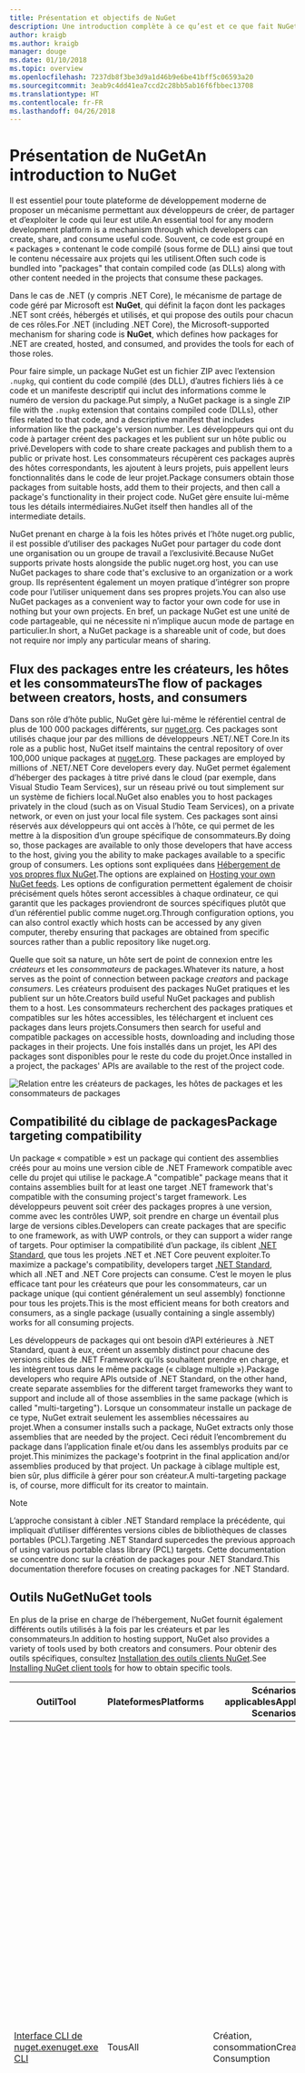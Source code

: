 ```yaml
---
title: Présentation et objectifs de NuGet
description: Une introduction complète à ce qu’est et ce que fait NuGet
author: kraigb
ms.author: kraigb
manager: douge
ms.date: 01/10/2018
ms.topic: overview
ms.openlocfilehash: 7237db8f3be3d9a1d46b9e6be41bff5c06593a20
ms.sourcegitcommit: 3eab9c4dd41ea7ccd2c28bb5ab16f6fbbec13708
ms.translationtype: HT
ms.contentlocale: fr-FR
ms.lasthandoff: 04/26/2018
---
```

# <a name="an-introduction-to-nuget"></a><span data-ttu-id="86e5e-103">Présentation de NuGet</span><span class="sxs-lookup"><span data-stu-id="86e5e-103">An introduction to NuGet</span></span>

<span data-ttu-id="86e5e-104">Il est essentiel pour toute plateforme de développement moderne de proposer un mécanisme permettant aux développeurs de créer, de partager et d’exploiter le code qui leur est utile.</span><span class="sxs-lookup"><span data-stu-id="86e5e-104">An essential tool for any modern development platform is a mechanism through which developers can create, share, and consume useful code.</span></span> <span data-ttu-id="86e5e-105">Souvent, ce code est groupé en « packages » contenant le code compilé (sous forme de DLL) ainsi que tout le contenu nécessaire aux projets qui les utilisent.</span><span class="sxs-lookup"><span data-stu-id="86e5e-105">Often such code is bundled into "packages" that contain compiled code (as DLLs) along with other content needed in the projects that consume these packages.</span></span>

<span data-ttu-id="86e5e-106">Dans le cas de .NET (y compris .NET Core), le mécanisme de partage de code géré par Microsoft est **NuGet**, qui définit la façon dont les packages .NET sont créés, hébergés et utilisés, et qui propose des outils pour chacun de ces rôles.</span><span class="sxs-lookup"><span data-stu-id="86e5e-106">For .NET (including .NET Core), the Microsoft-supported mechanism for sharing code is **NuGet**, which defines how packages for .NET are created, hosted, and consumed, and provides the tools for each of those roles.</span></span>

<span data-ttu-id="86e5e-107">Pour faire simple, un package NuGet est un fichier ZIP avec l’extension `.nupkg`, qui contient du code compilé (des DLL), d’autres fichiers liés à ce code et un manifeste descriptif qui inclut des informations comme le numéro de version du package.</span><span class="sxs-lookup"><span data-stu-id="86e5e-107">Put simply, a NuGet package is a single ZIP file with the `.nupkg` extension that contains compiled code (DLLs), other files related to that code, and a descriptive manifest that includes information like the package's version number.</span></span> <span data-ttu-id="86e5e-108">Les développeurs qui ont du code à partager créent des packages et les publient sur un hôte public ou privé.</span><span class="sxs-lookup"><span data-stu-id="86e5e-108">Developers with code to share create packages and publish them to a public or private host.</span></span> <span data-ttu-id="86e5e-109">Les consommateurs récupèrent ces packages auprès des hôtes correspondants, les ajoutent à leurs projets, puis appellent leurs fonctionnalités dans le code de leur projet.</span><span class="sxs-lookup"><span data-stu-id="86e5e-109">Package consumers obtain those packages from suitable hosts, add them to their projects, and then call a package's functionality in their project code.</span></span> <span data-ttu-id="86e5e-110">NuGet gère ensuite lui-même tous les détails intermédiaires.</span><span class="sxs-lookup"><span data-stu-id="86e5e-110">NuGet itself then handles all of the intermediate details.</span></span>

<span data-ttu-id="86e5e-111">NuGet prenant en charge à la fois les hôtes privés et l’hôte nuget.org public, il est possible d’utiliser des packages NuGet pour partager du code dont une organisation ou un groupe de travail a l’exclusivité.</span><span class="sxs-lookup"><span data-stu-id="86e5e-111">Because NuGet supports private hosts alongside the public nuget.org host, you can use NuGet packages to share code that's exclusive to an organization or a work group.</span></span> <span data-ttu-id="86e5e-112">Ils représentent également un moyen pratique d’intégrer son propre code pour l’utiliser uniquement dans ses propres projets.</span><span class="sxs-lookup"><span data-stu-id="86e5e-112">You can also use NuGet packages as a convenient way to factor your own code for use in nothing but your own projects.</span></span> <span data-ttu-id="86e5e-113">En bref, un package NuGet est une unité de code partageable, qui ne nécessite ni n’implique aucun mode de partage en particulier.</span><span class="sxs-lookup"><span data-stu-id="86e5e-113">In short, a NuGet package is a shareable unit of code, but does not require nor imply any particular means of sharing.</span></span>

## <a name="the-flow-of-packages-between-creators-hosts-and-consumers"></a><span data-ttu-id="86e5e-114">Flux des packages entre les créateurs, les hôtes et les consommateurs</span><span class="sxs-lookup"><span data-stu-id="86e5e-114">The flow of packages between creators, hosts, and consumers</span></span>

<span data-ttu-id="86e5e-115">Dans son rôle d’hôte public, NuGet gère lui-même le référentiel central de plus de 100 000 packages différents, sur [nuget.org](https://www.nuget.org). Ces packages sont utilisés chaque jour par des millions de développeurs .NET/.NET Core.</span><span class="sxs-lookup"><span data-stu-id="86e5e-115">In its role as a public host, NuGet itself maintains the central repository of over 100,000 unique packages at [nuget.org](https://www.nuget.org). These packages are employed by millions of .NET/.NET Core developers every day.</span></span> <span data-ttu-id="86e5e-116">NuGet permet également d’héberger des packages à titre privé dans le cloud (par exemple, dans Visual Studio Team Services), sur un réseau privé ou tout simplement sur un système de fichiers local.</span><span class="sxs-lookup"><span data-stu-id="86e5e-116">NuGet also enables you to host packages privately in the cloud (such as on Visual Studio Team Services), on a private network, or even on just your local file system.</span></span> <span data-ttu-id="86e5e-117">Ces packages sont ainsi réservés aux développeurs qui ont accès à l’hôte, ce qui permet de les mettre à la disposition d’un groupe spécifique de consommateurs.</span><span class="sxs-lookup"><span data-stu-id="86e5e-117">By doing so, those packages are available to only those developers that have access to the host, giving you the ability to make packages available to a specific group of consumers.</span></span> <span data-ttu-id="86e5e-118">Les options sont expliquées dans [Hébergement de vos propres flux NuGet](hosting-packages/overview.md).</span><span class="sxs-lookup"><span data-stu-id="86e5e-118">The options are explained on [Hosting your own NuGet feeds](hosting-packages/overview.md).</span></span> <span data-ttu-id="86e5e-119">Les options de configuration permettent également de choisir précisément quels hôtes seront accessibles à chaque ordinateur, ce qui garantit que les packages proviendront de sources spécifiques plutôt que d’un référentiel public comme nuget.org.</span><span class="sxs-lookup"><span data-stu-id="86e5e-119">Through configuration options, you can also control exactly which hosts can be accessed by any given computer, thereby ensuring that packages are obtained from specific sources rather than a public repository like nuget.org.</span></span>

<span data-ttu-id="86e5e-120">Quelle que soit sa nature, un hôte sert de point de connexion entre les *créateurs* et les *consommateurs* de packages.</span><span class="sxs-lookup"><span data-stu-id="86e5e-120">Whatever its nature, a host serves as the point of connection between package *creators* and package *consumers*.</span></span> <span data-ttu-id="86e5e-121">Les créateurs produisent des packages NuGet pratiques et les publient sur un hôte.</span><span class="sxs-lookup"><span data-stu-id="86e5e-121">Creators build useful NuGet packages and publish them to a host.</span></span> <span data-ttu-id="86e5e-122">Les consommateurs recherchent des packages pratiques et compatibles sur les hôtes accessibles, les téléchargent et incluent ces packages dans leurs projets.</span><span class="sxs-lookup"><span data-stu-id="86e5e-122">Consumers then search for useful and compatible packages on accessible hosts, downloading and including those packages in their projects.</span></span> <span data-ttu-id="86e5e-123">Une fois installés dans un projet, les API des packages sont disponibles pour le reste du code du projet.</span><span class="sxs-lookup"><span data-stu-id="86e5e-123">Once installed in a project, the packages' APIs are available to the rest of the project code.</span></span>

![Relation entre les créateurs de packages, les hôtes de packages et les consommateurs de packages](media/nuget-roles.png)

## <a name="package-targeting-compatibility"></a><span data-ttu-id="86e5e-125">Compatibilité du ciblage de packages</span><span class="sxs-lookup"><span data-stu-id="86e5e-125">Package targeting compatibility</span></span>

<span data-ttu-id="86e5e-126">Un package « compatible » est un package qui contient des assemblies créés pour au moins une version cible de .NET Framework compatible avec celle du projet qui utilise le package.</span><span class="sxs-lookup"><span data-stu-id="86e5e-126">A "compatible" package means that it contains assemblies built for at least one target .NET framework that's compatible with the consuming project's target framework.</span></span> <span data-ttu-id="86e5e-127">Les développeurs peuvent soit créer des packages propres à une version, comme avec les contrôles UWP, soit prendre en charge un éventail plus large de versions cibles.</span><span class="sxs-lookup"><span data-stu-id="86e5e-127">Developers can create packages that are specific to one framework, as with UWP controls, or they can support a wider range of targets.</span></span> <span data-ttu-id="86e5e-128">Pour optimiser la compatibilité d’un package, ils ciblent [.NET Standard](/dotnet/standard/net-standard), que tous les projets .NET et .NET Core peuvent exploiter.</span><span class="sxs-lookup"><span data-stu-id="86e5e-128">To maximize a package's compatibility, developers target [.NET Standard](/dotnet/standard/net-standard), which all .NET and .NET Core projects can consume.</span></span> <span data-ttu-id="86e5e-129">C’est le moyen le plus efficace tant pour les créateurs que pour les consommateurs, car un package unique (qui contient généralement un seul assembly) fonctionne pour tous les projets.</span><span class="sxs-lookup"><span data-stu-id="86e5e-129">This is the most efficient means for both creators and consumers, as a single package (usually containing a single assembly) works for all consuming projects.</span></span>

<span data-ttu-id="86e5e-130">Les développeurs de packages qui ont besoin d’API extérieures à .NET Standard, quant à eux, créent un assembly distinct pour chacune des versions cibles de .NET Framework qu’ils souhaitent prendre en charge, et les intègrent tous dans le même package (« ciblage multiple »).</span><span class="sxs-lookup"><span data-stu-id="86e5e-130">Package developers who require APIs outside of .NET Standard, on the other hand, create separate assemblies for the different target frameworks they want to support and include all of those assemblies in the same package (which is called "multi-targeting").</span></span> <span data-ttu-id="86e5e-131">Lorsque un consommateur installe un package de ce type, NuGet extrait seulement les assemblies nécessaires au projet.</span><span class="sxs-lookup"><span data-stu-id="86e5e-131">When a consumer installs such a package, NuGet extracts only those assemblies that are needed by the project.</span></span> <span data-ttu-id="86e5e-132">Ceci réduit l’encombrement du package dans l’application finale et/ou dans les assemblys produits par ce projet.</span><span class="sxs-lookup"><span data-stu-id="86e5e-132">This minimizes the package's footprint in the final application and/or assemblies produced by that project.</span></span> <span data-ttu-id="86e5e-133">Un package à ciblage multiple est, bien sûr, plus difficile à gérer pour son créateur.</span><span class="sxs-lookup"><span data-stu-id="86e5e-133">A multi-targeting package is, of course, more difficult for its creator to maintain.</span></span>

> [!Note]
> <span data-ttu-id="86e5e-134">L’approche consistant à cibler .NET Standard remplace la précédente, qui impliquait d’utiliser différentes versions cibles de bibliothèques de classes portables (PCL).</span><span class="sxs-lookup"><span data-stu-id="86e5e-134">Targeting .NET Standard supercedes the previous approach of using various portable class library (PCL) targets.</span></span> <span data-ttu-id="86e5e-135">Cette documentation se concentre donc sur la création de packages pour .NET Standard.</span><span class="sxs-lookup"><span data-stu-id="86e5e-135">This documentation therefore focuses on creating packages for .NET Standard.</span></span>

## <a name="nuget-tools"></a><span data-ttu-id="86e5e-136">Outils NuGet</span><span class="sxs-lookup"><span data-stu-id="86e5e-136">NuGet tools</span></span>

<span data-ttu-id="86e5e-137">En plus de la prise en charge de l’hébergement, NuGet fournit également différents outils utilisés à la fois par les créateurs et par les consommateurs.</span><span class="sxs-lookup"><span data-stu-id="86e5e-137">In addition to hosting support, NuGet also provides a variety of tools used by both creators and consumers.</span></span> <span data-ttu-id="86e5e-138">Pour obtenir des outils spécifiques, consultez [Installation des outils clients NuGet](install-nuget-client-tools.md).</span><span class="sxs-lookup"><span data-stu-id="86e5e-138">See [Installing NuGet client tools](install-nuget-client-tools.md) for how to obtain specific tools.</span></span>

| <span data-ttu-id="86e5e-139">Outil</span><span class="sxs-lookup"><span data-stu-id="86e5e-139">Tool</span></span> | <span data-ttu-id="86e5e-140">Plateformes</span><span class="sxs-lookup"><span data-stu-id="86e5e-140">Platforms</span></span> | <span data-ttu-id="86e5e-141">Scénarios applicables</span><span class="sxs-lookup"><span data-stu-id="86e5e-141">Applicable Scenarios</span></span> | <span data-ttu-id="86e5e-142">Description</span><span class="sxs-lookup"><span data-stu-id="86e5e-142">Description</span></span> |
| --- | --- | --- | --- |
| [<span data-ttu-id="86e5e-143">Interface CLI de nuget.exe</span><span class="sxs-lookup"><span data-stu-id="86e5e-143">nuget.exe CLI</span></span>](tools/nuget-exe-cli-reference.md) | <span data-ttu-id="86e5e-144">Tous</span><span class="sxs-lookup"><span data-stu-id="86e5e-144">All</span></span> | <span data-ttu-id="86e5e-145">Création, consommation</span><span class="sxs-lookup"><span data-stu-id="86e5e-145">Creation, Consumption</span></span> | <span data-ttu-id="86e5e-146">Fournit toutes les fonctionnalités de NuGet, avec certaines commandes s’appliquant spécifiquement aux créateurs de package, certaines seulement aux consommateurs et d’autres aux deux.</span><span class="sxs-lookup"><span data-stu-id="86e5e-146">Provides all NuGet capabilities, with some commands applying specifically to package creators, some applying only to consumers, and others applying to both.</span></span> <span data-ttu-id="86e5e-147">Par exemple, les créateurs de packages utilisent la commande `nuget pack` pour créer un package à partir de différents assemblies et des fichiers associés, les consommateurs utilisent `nuget install` pour inclure des packages dans un dossier de projet, et tous utilisent `nuget config` pour définir les variables de configuration NuGet.</span><span class="sxs-lookup"><span data-stu-id="86e5e-147">For example, package creators use the `nuget pack` command to create a package from various assemblies and related files, package consumers use `nuget install` to include packages in a project folder, and everyone uses `nuget config` to set NuGet configuration variables.</span></span> <span data-ttu-id="86e5e-148">L’interface CLI NuGet, indépendante de la plateforme, n’interagit pas avec les projets Visual Studio.</span><span class="sxs-lookup"><span data-stu-id="86e5e-148">As a platform-agnostic tool, the NuGet CLI does not interact with Visual Studio projects.</span></span> |
| [<span data-ttu-id="86e5e-149">Interface CLI .NET</span><span class="sxs-lookup"><span data-stu-id="86e5e-149">dotnet CLI</span></span>](tools/dotnet-Commands.md) | <span data-ttu-id="86e5e-150">Tous</span><span class="sxs-lookup"><span data-stu-id="86e5e-150">All</span></span> | <span data-ttu-id="86e5e-151">Création, consommation</span><span class="sxs-lookup"><span data-stu-id="86e5e-151">Creation, Consumption</span></span> | <span data-ttu-id="86e5e-152">Propose certaines des fonctionnalités de l’interface CLI NuGet directement dans la chaîne d’outils .NET Core.</span><span class="sxs-lookup"><span data-stu-id="86e5e-152">Provides certain NuGet CLI capabilities directly within the .NET Core tool chain.</span></span> <span data-ttu-id="86e5e-153">Tout comme l’interface CLI NuGet, l’interface CLI dotnet n’interagit pas avec les projets Visual Studio.</span><span class="sxs-lookup"><span data-stu-id="86e5e-153">As with the NuGet CLI, the dotnet CLI does not interact with Visual Studio projects.</span></span> |
| [<span data-ttu-id="86e5e-154">Console du Gestionnaire de package</span><span class="sxs-lookup"><span data-stu-id="86e5e-154">Package Manager Console</span></span>](tools/package-manager-console.md) | <span data-ttu-id="86e5e-155">Visual Studio sur Windows</span><span class="sxs-lookup"><span data-stu-id="86e5e-155">Visual Studio on Windows</span></span> | <span data-ttu-id="86e5e-156">Consommation</span><span class="sxs-lookup"><span data-stu-id="86e5e-156">Consumption</span></span> | <span data-ttu-id="86e5e-157">Propose des [commandes PowerShell](tools/Powershell-Reference.md) permettant d’installer et de gérer des packages dans les projets Visual Studio.</span><span class="sxs-lookup"><span data-stu-id="86e5e-157">Provides [PowerShell commands](tools/Powershell-Reference.md) for installing and managing packages in Visual Studio projects.</span></span> |
| [<span data-ttu-id="86e5e-158">Interface utilisateur du Gestionnaire de package</span><span class="sxs-lookup"><span data-stu-id="86e5e-158">Package Manager UI</span></span>](tools/package-manager-ui.md) | <span data-ttu-id="86e5e-159">Visual Studio sur Windows</span><span class="sxs-lookup"><span data-stu-id="86e5e-159">Visual Studio on Windows</span></span> | <span data-ttu-id="86e5e-160">Consommation</span><span class="sxs-lookup"><span data-stu-id="86e5e-160">Consumption</span></span> | <span data-ttu-id="86e5e-161">Propose une interface utilisateur facile d’utilisation permettant d’installer et de gérer des packages dans les projets Visual Studio.</span><span class="sxs-lookup"><span data-stu-id="86e5e-161">Provides an easy-to-use UI for installing and managing packages in Visual Studio projects.</span></span> |
| [<span data-ttu-id="86e5e-162">Interface utilisateur de gestion de NuGet</span><span class="sxs-lookup"><span data-stu-id="86e5e-162">Manage NuGet UI</span></span>](/visualstudio/mac/nuget-walkthrough) | <span data-ttu-id="86e5e-163">Visual Studio pour Mac</span><span class="sxs-lookup"><span data-stu-id="86e5e-163">Visual Studio for Mac</span></span> | <span data-ttu-id="86e5e-164">Consommation</span><span class="sxs-lookup"><span data-stu-id="86e5e-164">Consumption</span></span> | <span data-ttu-id="86e5e-165">Propose une interface utilisateur facile d’utilisation permettant d’installer et de gérer des packages dans les projets Mac.</span><span class="sxs-lookup"><span data-stu-id="86e5e-165">Provide an easy-to-use UI for installing and managing packages in Visual Studio for Mac projects.</span></span> |
| [<span data-ttu-id="86e5e-166">MSBuild</span><span class="sxs-lookup"><span data-stu-id="86e5e-166">MSBuild</span></span>](reference/msbuild-targets.md) | <span data-ttu-id="86e5e-167">Windows</span><span class="sxs-lookup"><span data-stu-id="86e5e-167">Windows</span></span> | <span data-ttu-id="86e5e-168">Création, consommation</span><span class="sxs-lookup"><span data-stu-id="86e5e-168">Creation, Consumption</span></span> | <span data-ttu-id="86e5e-169">Offre la possibilité de créer et de restaurer directement des packages utilisés dans un projet avec la chaîne d’outils MSBuild.</span><span class="sxs-lookup"><span data-stu-id="86e5e-169">Provides the ability to create packages and restore packages used in a project directly through the MSBuild tool chain.</span></span> |

<span data-ttu-id="86e5e-170">Comme on peut le constater, les outils NuGet à utiliser dépendent fortement de l’activité (création, utilisation ou publication de packages), ainsi que de la plateforme utilisée.</span><span class="sxs-lookup"><span data-stu-id="86e5e-170">As you can see, the NuGet tools you work with depend greatly on whether you're creating, consuming, or publishing packages, and the platform on which you're working.</span></span> <span data-ttu-id="86e5e-171">Les créateurs de packages en sont en général également des consommateurs, car ils s’appuient sur des fonctionnalités qui existent dans d’autres packages NuGet.</span><span class="sxs-lookup"><span data-stu-id="86e5e-171">Package creators are typically also consumers, as they build on top of functionality that exists in other NuGet packages.</span></span> <span data-ttu-id="86e5e-172">Bien sûr, ces packages peuvent à leur tour dépendre d’autres packages.</span><span class="sxs-lookup"><span data-stu-id="86e5e-172">And those packages, of course, may in turn depend on still others.</span></span>

<span data-ttu-id="86e5e-173">Pour plus d’informations, commencez par les articles [Workflow de création de packages](create-packages/Overview-and-Workflow.md) et [Workflow d’utilisation de packages](consume-packages/Overview-and-Workflow.md).</span><span class="sxs-lookup"><span data-stu-id="86e5e-173">For more information, start with the [Package creation workflow](create-packages/Overview-and-Workflow.md) and [Package consumption workflow](consume-packages/Overview-and-Workflow.md) articles.</span></span>

## <a name="managing-dependencies"></a><span data-ttu-id="86e5e-174">Gestion des dépendances</span><span class="sxs-lookup"><span data-stu-id="86e5e-174">Managing dependencies</span></span>

<span data-ttu-id="86e5e-175">La facilité à s’appuyer sur le travail des autres est l’un des aspects les plus puissants d’un système de gestion des packages.</span><span class="sxs-lookup"><span data-stu-id="86e5e-175">The ability to easily build on the work of others is one of most powerful features of a package management system.</span></span> <span data-ttu-id="86e5e-176">En conséquence, la plus grande partie du travail effectué par NuGet consiste à gérer cette arborescence ou ce « graphique » de dépendance pour chaque projet.</span><span class="sxs-lookup"><span data-stu-id="86e5e-176">Accordingly, much of what NuGet does is managing that dependency tree or "graph" on behalf of a project.</span></span> <span data-ttu-id="86e5e-177">Autrement dit, vous devez vous préoccuper seulement des packages que vous utilisez directement dans un projet.</span><span class="sxs-lookup"><span data-stu-id="86e5e-177">Simply said, you need only concern yourself with those packages that you're directly using in a project.</span></span> <span data-ttu-id="86e5e-178">Si l’un d’entre eux utilise lui-même d’autres packages (et ainsi de suite), NuGet se charge de toutes ces dépendances des niveaux inférieurs.</span><span class="sxs-lookup"><span data-stu-id="86e5e-178">If any of those packages themselves consume other packages (which can, in turn, consume still others), NuGet takes care of all those down-level dependencies.</span></span>

<span data-ttu-id="86e5e-179">L’illustration suivante montre un projet qui dépend de cinq packages, qui à leur tour dépendent de plusieurs autres.</span><span class="sxs-lookup"><span data-stu-id="86e5e-179">The following image shows a project that depends on five packages, which in turn depend on a number of others.</span></span>

![Exemple de graphe des dépendances NuGet pour un projet .NET](media/dependency-graph.png)

<span data-ttu-id="86e5e-181">Notez que certains packages apparaissent plusieurs fois dans le graphe des dépendances.</span><span class="sxs-lookup"><span data-stu-id="86e5e-181">Notice that some packages appear multiple times in the dependency graph.</span></span> <span data-ttu-id="86e5e-182">Par exemple, il existe trois consommateurs différents du package B, et chaque consommateur peut également spécifier une version différente pour ce package (non représenté).</span><span class="sxs-lookup"><span data-stu-id="86e5e-182">For example, there are three different consumers of package B, and each consumer might also specify a different version for that package (not shown).</span></span> <span data-ttu-id="86e5e-183">C’est un cas courant, en particulier pour les packages les plus utilisés.</span><span class="sxs-lookup"><span data-stu-id="86e5e-183">This is a common occurrence, especially for widely-used packages.</span></span> <span data-ttu-id="86e5e-184">Heureusement, NuGet se charge de tout le travail en identifiant exactement la version du package B qui convient à tous les consommateurs.</span><span class="sxs-lookup"><span data-stu-id="86e5e-184">NuGet fortunately does all the hard work to determine exactly which version of package B satisfies all consumers.</span></span> <span data-ttu-id="86e5e-185">NuGet fait ensuite de même pour tous les autres packages, quelle que soit la profondeur du graphique de dépendance.</span><span class="sxs-lookup"><span data-stu-id="86e5e-185">NuGet then does the same for all other packages, no matter how deep the dependency graph.</span></span>

<span data-ttu-id="86e5e-186">Pour plus d’informations sur la façon dont NuGet réalise ce service, consultez [Résolution des dépendances](consume-packages/dependency-resolution.md).</span><span class="sxs-lookup"><span data-stu-id="86e5e-186">For more details on how NuGet performs this service, see [Dependency resolution](consume-packages/dependency-resolution.md).</span></span>

## <a name="tracking-references-and-restoring-packages"></a><span data-ttu-id="86e5e-187">Suivi des références et restauration de packages</span><span class="sxs-lookup"><span data-stu-id="86e5e-187">Tracking references and restoring packages</span></span>

<span data-ttu-id="86e5e-188">Compte tenu de la simplicité de déplacement de projets entre différents ordinateurs de développeurs, référentiels de contrôle de code source, serveurs de builds, etc., il est très peu pratique de conserver les assemblys binaires de packages NuGet directement liés à un projet.</span><span class="sxs-lookup"><span data-stu-id="86e5e-188">Because projects can easily move between developer computers, source control repositories, build servers, and so forth, it's highly impractical to keep the binary assemblies of NuGet packages directly bound to a project.</span></span> <span data-ttu-id="86e5e-189">Cela aurait pour effet d’encombrer inutilement chacune des copies du projet (et ainsi de gaspiller de l’espace dans les référentiels de contrôle de code source).</span><span class="sxs-lookup"><span data-stu-id="86e5e-189">Doing so would make each copy of the project unnecessarily bloated (and thereby waste space in source control repositories).</span></span> <span data-ttu-id="86e5e-190">Il serait également très difficile de mettre à jour les fichiers binaires des packages, car la nouvelle version devrait s’appliquer à toutes les copies du projet.</span><span class="sxs-lookup"><span data-stu-id="86e5e-190">It would also make it very difficult to update package binaries to newer versions as updates would have to be applied across all copies of the project.</span></span>

<span data-ttu-id="86e5e-191">NuGet gère plutôt une simple liste de références des packages dont dépend le projet, qui englobe les dépendances de niveau supérieur et de niveau inférieur.</span><span class="sxs-lookup"><span data-stu-id="86e5e-191">NuGet instead maintains a simple reference list of the packages upon which a project depends, including both top-level and down-level dependencies.</span></span> <span data-ttu-id="86e5e-192">Autrement dit, lorsque un package est installé dans un projet à partir d’un hôte, NuGet enregistre l’identificateur et le numéro de version du package dans cette liste de références.</span><span class="sxs-lookup"><span data-stu-id="86e5e-192">That is, whenever you install a package from some host into a project, NuGet records the package identifier and version number in the reference list.</span></span> <span data-ttu-id="86e5e-193">(La désinstallation d’un package supprime bien sûr celui-ci de la liste.) NuGet offre un moyen de restaurer tous les packages référencés à la demande, comme le décrit la section [Restauration de packages](consume-packages/package-restore.md).</span><span class="sxs-lookup"><span data-stu-id="86e5e-193">(Uninstalling a package, of course, removes it from the list.) NuGet then provides a means to restore all referenced packages upon request, as described on [Package restore](consume-packages/package-restore.md).</span></span>

![Une liste des références NuGet est créée à l’installation du package et elle peut être utilisée pour restaurer des packages ailleurs.](media/nuget-restore.png)

<span data-ttu-id="86e5e-195">Avec seulement la liste des références, NuGet peut à tout moment réinstaller &mdash; autrement dit, *restaurer* &mdash; tous ces packages à partir d’hôtes publics et privés.</span><span class="sxs-lookup"><span data-stu-id="86e5e-195">With only the reference list, NuGet can then reinstall&mdash;that is, *restore*&mdash;all of those packages from public and/or private hosts at any later time.</span></span> <span data-ttu-id="86e5e-196">Pour valider un projet dans le contrôle de code source ou le partager par un autre moyen, il suffit d’inclure la liste des références et d’exclure les fichiers binaires des packages (consultez la section [Packages et contrôle de code source](consume-packages/packages-and-source-control.md).)</span><span class="sxs-lookup"><span data-stu-id="86e5e-196">When committing a project to source control, or sharing it in some other way, you include only the reference list and exclude any package binaries (see [Packages and source control](consume-packages/packages-and-source-control.md).)</span></span>

<span data-ttu-id="86e5e-197">L’ordinateur qui reçoit un projet, par exemple un serveur de builds obtenant une copie du projet dans le cadre d’un système de déploiement automatisé, demande simplement à NuGet de restaurer les dépendances quand elles sont nécessaires.</span><span class="sxs-lookup"><span data-stu-id="86e5e-197">The computer that receives a project, such as a build server obtaining a copy of the project as part of an automated deployment system, simply asks NuGet to restore dependencies whenever they're needed.</span></span> <span data-ttu-id="86e5e-198">Les systèmes de génération, comme Visual Studio Team Services, fournissent des étapes de « restauration NuGet » à cette fin.</span><span class="sxs-lookup"><span data-stu-id="86e5e-198">Build systems like Visual Studio Team Services provide "NuGet restore" steps for this exact purpose.</span></span> <span data-ttu-id="86e5e-199">De même, lorsque les développeurs récupèrent une copie d’un projet (par exemple, en clonant un référentiel), ils peuvent appeler une commande du type `nuget restore` (interface CLI NuGet), `dotnet restore` (interface CLI dotnet) ou `Install-Package` (console du Gestionnaire de package) pour avoir tous les packages nécessaires.</span><span class="sxs-lookup"><span data-stu-id="86e5e-199">Similarly, when developers obtain a copy of a project (as when cloning a repository), they can invoke command like `nuget restore` (NuGet CLI), `dotnet restore` (dotnet CLI), or `Install-Package` (Package Manager Console) to obtain all the necessary packages.</span></span> <span data-ttu-id="86e5e-200">Visual Studio, pour sa part, restaure automatiquement les packages lors de la création d’un projet (tant que la restauration automatique est activée, comme l’explique la page [Restauration de package](consume-packages/package-restore.md)).</span><span class="sxs-lookup"><span data-stu-id="86e5e-200">Visual Studio, for its part, automatically restores packages when building a project (provided that automatic restore is enabled, as described on [Package restore](consume-packages/package-restore.md)).</span></span>

<span data-ttu-id="86e5e-201">Le rôle principal de NuGet pour les développeurs est clairement de gérer cette liste de références pour le compte de votre projet, et de fournir les moyens de restaurer efficacement (et de mettre à jour) les packages référencés.</span><span class="sxs-lookup"><span data-stu-id="86e5e-201">Clearly, then, NuGet's primary role where developers are concerned is maintaining that reference list on behalf of your project and providing the means to efficiently restore (and update) those referenced packages.</span></span> <span data-ttu-id="86e5e-202">Cette liste est gérée dans un des deux *formats de gestion des packages*, nommés :</span><span class="sxs-lookup"><span data-stu-id="86e5e-202">This list is maintained in one of two *package management formats*, as they're called:</span></span>

- <span data-ttu-id="86e5e-203">[`packages.config`](reference/packages-config.md): *(NuGet 1.0+)* Un fichier XML qui gère une liste plate de toutes les dépendances du projet, y compris les dépendances des autres packages installés.</span><span class="sxs-lookup"><span data-stu-id="86e5e-203">[`packages.config`](reference/packages-config.md): *(NuGet 1.0+)* An XML file that maintains a flat list of all dependencies in the project, including the dependencies of other installed packages.</span></span> <span data-ttu-id="86e5e-204">Les packages installés ou restaurés sont stockés dans un dossier `packages`.</span><span class="sxs-lookup"><span data-stu-id="86e5e-204">Installed or restored packages are stored in a `packages` folder.</span></span>

- <span data-ttu-id="86e5e-205">[PackageReference](consume-packages/package-references-in-project-files.md) (ou « Références des packages dans les fichiers projet ») : *(NuGet 4.0+)* Gère la liste des dépendances de niveau supérieur d’un projet directement dans le fichier projet ; aucun fichier distinct n’est nécessaire.</span><span class="sxs-lookup"><span data-stu-id="86e5e-205">[PackageReference](consume-packages/package-references-in-project-files.md) (or "package references in project files") | *(NuGet 4.0+)* Maintains a list of a project's top-level dependencies directly within the project file, so no separate file is needed.</span></span> <span data-ttu-id="86e5e-206">Un fichier associé, `obj/project.assets.json`, est généré dynamiquement pour gérer le graphique de dépendance global des packages utilisés par un projet, ainsi que toutes les dépendances de bas niveau.</span><span class="sxs-lookup"><span data-stu-id="86e5e-206">An associated file, `obj/project.assets.json`, is dynamically generated to manage the overall dependency graph of the packages that a project uses along with all down-level dependencies.</span></span> <span data-ttu-id="86e5e-207">PackageReference est toujours utilisé par les projets .NET Core.</span><span class="sxs-lookup"><span data-stu-id="86e5e-207">PackageReference is always used by .NET Core projects.</span></span>

<span data-ttu-id="86e5e-208">Le format de gestion des packages utilisé dépend du type de projet, ainsi que de la version disponible de NuGet (ou de Visual Studio).</span><span class="sxs-lookup"><span data-stu-id="86e5e-208">Which package management format is employed in any given project depends on the project type, and the available version of NuGet (and/or Visual Studio).</span></span> <span data-ttu-id="86e5e-209">Pour savoir quel format est utilisé, recherchez `packages.config` dans la racine du projet après avoir installé votre premier package.</span><span class="sxs-lookup"><span data-stu-id="86e5e-209">To check what format is being used, simply look for `packages.config` in the project root after installing your first package.</span></span> <span data-ttu-id="86e5e-210">Si vous ne possédez pas ce fichier, recherchez l’élément \<PackageReference\> directement dans le fichier projet.</span><span class="sxs-lookup"><span data-stu-id="86e5e-210">If you don't have that file, look in the project file directly for a \<PackageReference\> element.</span></span>

<span data-ttu-id="86e5e-211">Si vous avez le choix, nous vous recommandons d’utiliser PackageReference.</span><span class="sxs-lookup"><span data-stu-id="86e5e-211">When you have a choice, we recommend using PackageReference.</span></span> <span data-ttu-id="86e5e-212">`packages.config` est conservé pour des raisons d’héritage et ne fait plus l’objet d’un développement actif.</span><span class="sxs-lookup"><span data-stu-id="86e5e-212">`packages.config` is maintained for legacy purposes and is no longer under active development.</span></span>

> [!Tip]
> <span data-ttu-id="86e5e-213">Diverses commandes CLI `nuget.exe`, comme `nuget install`, n’ajoutent pas automatiquement le package à la liste de référence.</span><span class="sxs-lookup"><span data-stu-id="86e5e-213">Various `nuget.exe` CLI commands, like `nuget install`, do not automatically add the package to the reference list.</span></span> <span data-ttu-id="86e5e-214">La liste est mise à jour lors de l’installation d’un package avec le Gestionnaire de package de Visual Studio (interface utilisateur ou console) et l’interface CLI `dotnet.exe`.</span><span class="sxs-lookup"><span data-stu-id="86e5e-214">The list is updated when installing a package with the Visual Studio Package Manager (UI or Console), and with `dotnet.exe` CLI.</span></span>

## <a name="what-else-does-nuget-do"></a><span data-ttu-id="86e5e-215">Autres fonctionnalités de NuGet</span><span class="sxs-lookup"><span data-stu-id="86e5e-215">What else does NuGet do?</span></span>

<span data-ttu-id="86e5e-216">Nous avons vu jusqu’ici les caractéristiques suivantes de NuGet :</span><span class="sxs-lookup"><span data-stu-id="86e5e-216">So far you've learned the following characteristics of NuGet:</span></span>

- <span data-ttu-id="86e5e-217">NuGet propose le référentiel central nuget.org, qui prend en charge l’hébergement privé.</span><span class="sxs-lookup"><span data-stu-id="86e5e-217">NuGet provides the central nuget.org repository with support for private hosting.</span></span>
- <span data-ttu-id="86e5e-218">NuGet fournit les outils dont les développeurs ont besoin pour créer, publier et consommer des packages.</span><span class="sxs-lookup"><span data-stu-id="86e5e-218">NuGet provides the tools developers need for creating, publishing, and consuming packages.</span></span>
- <span data-ttu-id="86e5e-219">Plus important encore, NuGet gère la liste des références des packages utilisés dans le projet, et a la capacité de restaurer et de mettre à jour ces packages à partir de cette liste.</span><span class="sxs-lookup"><span data-stu-id="86e5e-219">Most importantly, NuGet maintains a reference list of packages used in a project and the ability to restore and update those packages from that list.</span></span>

<span data-ttu-id="86e5e-220">Pour que ces processus fonctionnent efficacement, NuGet effectue certaines optimisations en arrière-plan.</span><span class="sxs-lookup"><span data-stu-id="86e5e-220">To make these processes work efficiently, NuGet does some behind-the-scenes optimizations.</span></span> <span data-ttu-id="86e5e-221">En particulier, NuGet gère un cache de package et un dossier de packages globaux pour accélérer l’installation et la réinstallation.</span><span class="sxs-lookup"><span data-stu-id="86e5e-221">Most notably, NuGet manages a package cache and a global packages folder to shortcut installation and reinstallation.</span></span> <span data-ttu-id="86e5e-222">Le cache évite d’avoir à télécharger un package déjà installé sur l’ordinateur.</span><span class="sxs-lookup"><span data-stu-id="86e5e-222">The cache avoids downloading a package that's already been installed on the machine.</span></span> <span data-ttu-id="86e5e-223">Grâce au dossier de packages globaux, plusieurs projets peuvent partager le même package installé, ce qui réduit l’encombrement global de NuGet sur l’ordinateur.</span><span class="sxs-lookup"><span data-stu-id="86e5e-223">The global packages folder allows multiple projects to share the same installed package, thereby reducing NuGet's overall footprint on the computer.</span></span> <span data-ttu-id="86e5e-224">Le cache et le dossier de packages globaux sont également très pratiques pour restaurer fréquemment un grand nombre de packages, comme sur un serveur de builds.</span><span class="sxs-lookup"><span data-stu-id="86e5e-224">The cache and global packages folder are also very helpful when you're frequently restoring a larger number of packages, as on a build server.</span></span> <span data-ttu-id="86e5e-225">Pour plus d’informations sur ces mécanismes, consultez [Gérer les dossiers de packages globaux et de cache](consume-packages/managing-the-global-packages-and-cache-folders.md).</span><span class="sxs-lookup"><span data-stu-id="86e5e-225">For more details on these mechanisms, see [Managing the global packages and cache folders](consume-packages/managing-the-global-packages-and-cache-folders.md).</span></span>

<span data-ttu-id="86e5e-226">Pour un projet donné, NuGet gère le graphique de dépendance global, ce qui implique de résoudre à nouveau des références multiples à différentes versions du même package.</span><span class="sxs-lookup"><span data-stu-id="86e5e-226">Within an individual project, NuGet manages the overall dependency graph, which again includes resolving multiple references to different versions of the same package.</span></span> <span data-ttu-id="86e5e-227">Il est fréquent qu’un projet ait une dépendance d’un ou plusieurs packages qui ont eux-mêmes les mêmes dépendances.</span><span class="sxs-lookup"><span data-stu-id="86e5e-227">It's quite common that a project takes a dependency on one or more packages that themselves have the same dependencies.</span></span> <span data-ttu-id="86e5e-228">Par exemple, certains des packages utilitaires les plus pratiques de nuget.org sont utilisés par beaucoup d’autres packages.</span><span class="sxs-lookup"><span data-stu-id="86e5e-228">Some of the most useful utility packages on nuget.org are employed by many other packages.</span></span> <span data-ttu-id="86e5e-229">Pris dans sa totalité, le graphique de dépendance peut facilement comporter dix références distinctes à des versions différentes du même package.</span><span class="sxs-lookup"><span data-stu-id="86e5e-229">In the entire dependency graph, then, you could easily have ten different references to different versions of the same package.</span></span> <span data-ttu-id="86e5e-230">Pour éviter d’importer plusieurs versions de ce package dans l’application elle-même, NuGet repère la version utilisable par tout le monde.</span><span class="sxs-lookup"><span data-stu-id="86e5e-230">To avoid bringing multiple versions of that package into the application itself, NuGet sorts out which single version can be used by all consumers.</span></span> <span data-ttu-id="86e5e-231">(Pour plus d’informations, consultez la page [Résolution des dépendances](consume-packages/dependency-resolution.md).)</span><span class="sxs-lookup"><span data-stu-id="86e5e-231">(For more information, see [Dependency Resolution](consume-packages/dependency-resolution.md).)</span></span>

<span data-ttu-id="86e5e-232">De plus, NuGet gère toutes les spécifications liées à la façon dont les packages sont structurés (notamment la [localisation](create-packages/creating-localized-packages.md) et les [symboles de débogage](create-packages/symbol-packages.md)) et dont ils sont référencés (notamment les [plages de versions](reference/package-versioning.md#version-ranges-and-wildcards) et les [préversions](create-packages/prerelease-packages.md).) NuGet propose également différentes API permettant d’interagir par programme avec ses services, et offre un support aux développeurs qui écrivent des modèles de projet et des extensions Visual Studio.</span><span class="sxs-lookup"><span data-stu-id="86e5e-232">Beyond that, NuGet maintains all the specifications related to how packages are structured (including [localization](create-packages/creating-localized-packages.md) and [debug symbols](create-packages/symbol-packages.md)) and how they are referenced (including [version ranges](reference/package-versioning.md#version-ranges-and-wildcards) and [pre-release versions](create-packages/prerelease-packages.md).) NuGet also provides various APIs to work with its services programmatically, and provides support for developers who write Visual Studio extensions and project templates.</span></span>

<span data-ttu-id="86e5e-233">Prenez un moment pour parcourir la table des matières de cette documentation : toutes ces fonctionnalités y sont représentées, ainsi que des notes de publication remontant aux débuts de NuGet.</span><span class="sxs-lookup"><span data-stu-id="86e5e-233">Take a moment to browse the table of contents for this documentation, and you see all of these capabilities represented there, along with release notes dating back to NuGet's beginnings.</span></span>

## <a name="comments-contributions-and-issues"></a><span data-ttu-id="86e5e-234">Commentaires, contributions et problèmes</span><span class="sxs-lookup"><span data-stu-id="86e5e-234">Comments, contributions, and issues</span></span>

<span data-ttu-id="86e5e-235">Enfin, les commentaires et les contributions à cette documentation sont les bienvenus &mdash; sélectionnez simplement les commandes **Commentaires** et **Modifier** en haut d’une page, ou consultez le [référentiel de documents ](https://github.com/NuGet/docs.microsoft.com-nuget/) et la [liste des documents consacrés aux problèmes](https://github.com/NuGet/docs.microsoft.com-nuget/issues) sur GitHub.</span><span class="sxs-lookup"><span data-stu-id="86e5e-235">Finally, we very much welcome comments and contributions to this documentation&mdash;just select the **Feedback** and **Edit** commands on the top of any page, or visit the [docs repository](https://github.com/NuGet/docs.microsoft.com-nuget/) and [docs issue list](https://github.com/NuGet/docs.microsoft.com-nuget/issues) on GitHub.</span></span>

<span data-ttu-id="86e5e-236">Nous apprécions également les contributions à NuGet à proprement parler sur ses [différents référentiels GitHub](https://github.com/NuGet/Home) ; vous trouverez les problèmes de NuGet sur [https://github.com/NuGet/home/issues](https://github.com/NuGet/home/issues).</span><span class="sxs-lookup"><span data-stu-id="86e5e-236">We also welcome contributions to NuGet itself through its [various GitHub repositories](https://github.com/NuGet/Home); NuGet issues can be found on [https://github.com/NuGet/home/issues](https://github.com/NuGet/home/issues).</span></span>

<span data-ttu-id="86e5e-237">Profitez de votre expérience NuGet !</span><span class="sxs-lookup"><span data-stu-id="86e5e-237">Enjoy your NuGet experience!</span></span>

